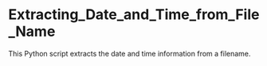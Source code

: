 # Extracting_Date_and_Time_from_File_Name
This Python script extracts the date and time information from a filename.
